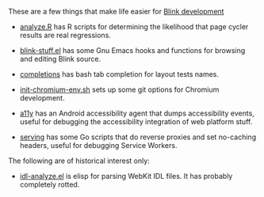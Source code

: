 These are a few things that make life easier for [Blink
development](http://www.chromium.org/blink)

 * [analyze.R](analyze.R) has R scripts for
   determining the likelihood that page cycler results are real
   regressions.

 * [blink-stuff.el](blink-stuff.el) has
   some Gnu Emacs hooks and functions for browsing and editing Blink
   source.

 * [completions](completions) has bash
   tab completion for layout tests names.

 * [init-chromium-env.sh](init-chromium-env.sh)
   sets up some git options for Chromium development.

 * [a11y](a11y) has an Android accessibility agent that dumps
   accessibility events, useful for debugging the accessibility
   integration of web platform stuff.

 * [serving](serving) has some Go scripts that do reverse proxies and
   set no-caching headers, useful for debugging Service Workers.

The following are of historical interest only:

 * [idl-analyze.el](idl-analyze.el) is elisp
   for parsing WebKit IDL files. It has probably completely rotted.
